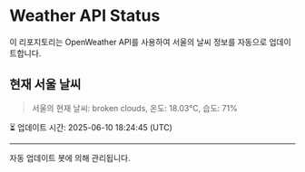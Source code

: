 
# Weather API Status

이 리포지토리는 OpenWeather API를 사용하여 서울의 날씨 정보를 자동으로 업데이트합니다.

## 현재 서울 날씨
> 서울의 현재 날씨: broken clouds, 온도: 18.03°C, 습도: 71%

⏳ 업데이트 시간: 2025-06-10 18:24:45 (UTC)

---
자동 업데이트 봇에 의해 관리됩니다.
